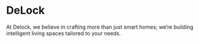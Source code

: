 # DeLock
At Delock, we believe in crafting more than just smart homes; we’re building intelligent living spaces tailored to your needs.
